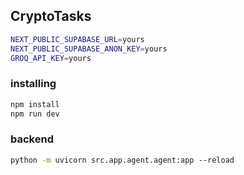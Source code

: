 ## CryptoTasks

```bash
NEXT_PUBLIC_SUPABASE_URL=yours
NEXT_PUBLIC_SUPABASE_ANON_KEY=yours
GROQ_API_KEY=yours
```

### installing

```bash 
npm install
npm run dev
```
### backend

```bash
python -m uvicorn src.app.agent.agent:app --reload
```
